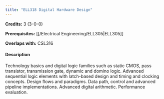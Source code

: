 ```yaml
---
title: "ELL318 Digital Hardware Design"
---
```

**Credits:** 3 (3-0-0)

**Prerequisites:** [[/Electrical Engineering/ELL305|ELL305]]

**Overlaps with:** CSL316

#### Description
Technology basics and digital logic families such as static CMOS, pass transistor, transmission gate, dynamic and domino logic. Advanced sequential logic elements with latch-based design and timing and clocking concepts. Design flows and paradigms. Data path, control and advanced pipeline implementations. Advanced digital arithmetic. Performance evaluation.
